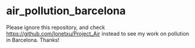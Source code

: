 # air_pollution_barcelona
Please ignore this repository, and check https://github.com/Ionetxu/Project_Air instead to see my work on pollution in Barcelona. Thanks!
